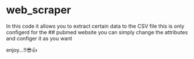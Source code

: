 # web_scraper

In this code it allows you to extract certain data to the CSV file
this is only configerd for the ## pubmed website
you can simply change the attributes and configer it as you want

enjoy...!!😎👍
